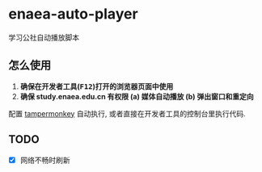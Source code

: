 # enaea-auto-player

学习公社自动播放脚本

## 怎么使用

1. **确保在开发者工具(<kbd>F12</kbd>)打开的浏览器页面中使用**
2. **确保 study.enaea.edu.cn 有权限 (a) 媒体自动播放 (b) 弹出窗口和重定向**

配置 [tampermonkey](https://www.tampermonkey.net/) 自动执行, 或者直接在开发者工具的控制台里执行代码.

## TODO

- [x] 网络不畅时刷新
